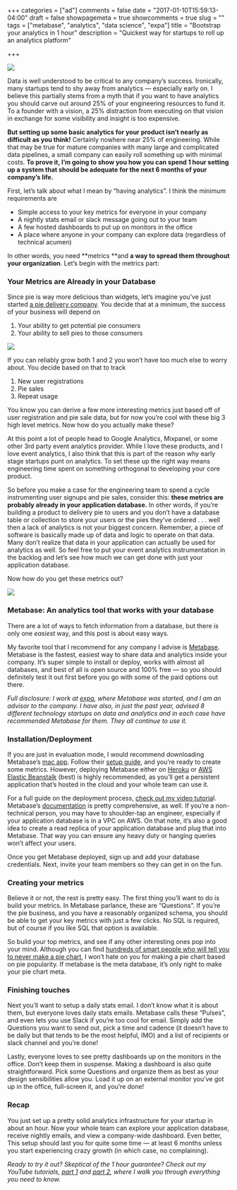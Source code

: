 +++
categories = ["ad"]
comments = false
date = "2017-01-10T15:59:13-04:00"
draft = false
showpagemeta = true
showcomments = true
slug = ""
tags = ["metabase", "analytics", "data science", "expa"]
title = "Bootstrap your analytics in 1 hour"
description = "Quickest way for startups to roll up an analytics platform"

+++

![](https://cdn-images-1.medium.com/max/800/1*xfavpsRMhnfgQbQ-7SkESg.png)

Data is well understood to be critical to any company’s success. Ironically,
many startups tend to shy away from analytics — especially early on. I believe
this partially stems from a myth that if you want to have analytics you should
carve out around 25% of your engineering resources to fund it. To a founder with
a vision, a 25% distraction from executing on that vision in exchange for some
visibility and insight is too expensive.

**But setting up some basic analytics for your product isn’t nearly as difficult
as you think!** Certainly nowhere near 25% of engineering. While that may be
true for mature companies with many large and complicated data pipelines, a
small company can easily roll something up with minimal costs. **To prove it,
I’m going to show you how you can spend 1 hour setting up a system that should
be adequate for the next 6 months of your company’s life.**

First, let’s talk about what I mean by “having analytics”. I think the minimum
requirements are

* Simple access to your key metrics for everyone in your company
* A nightly stats email or slack message going out to your team
* A few hosted dashboards to put up on monitors in the office
* A place where anyone in your company can explore data (regardless of technical
acumen)

In other words, you need **metrics **and **a way to spread them throughout your
organization**. Let’s begin with the metrics part:

### Your Metrics are Already in your Database

Since pie is way more delicious than widgets, let’s imagine you’ve just started
[a pie delivery company](https://github.com/timabe/pies). You decide that at a
minimum, the success of your business will depend on

1.  Your ability to get potential pie consumers
2.  Your ability to sell pies to those consumers

![](https://cdn-images-1.medium.com/max/800/1*yPRxRb5UghNa-EZmeuuteg.png)


If you can reliably grow both 1 and 2 you won’t have too much else to worry
about. You decide based on that to track

1.  New user registrations
2.  Pie sales
3.  Repeat usage

You know you can derive a few more interesting metrics just based off of user
registration and pie sale data, but for now you’re cool with these big 3 high
level metrics. Now how do you actually make these?

At this point a lot of people head to Google Analytics, Mixpanel, or some other
3rd party event analytics provider. While I love these products, and I love
event analytics, I also think that this is part of the reason why early stage
startups punt on analytics. To set these up the right way means engineering time
spent on something orthogonal to developing your core product.

So before you make a case for the engineering team to spend a cycle
instrumenting user signups and pie sales, consider this: **these metrics are
probably already in your application database.** In other words, if you’re
building a product to delivery pie to users and you don’t have a database table
or collection to store your users or the pies they’ve ordered . . . well then a
lack of analytics is not your biggest concern. Remember, a piece of software is
basically made up of data and logic to operate on that data. Many don’t realize
that data in your application can actually be used for analytics as well. So
feel free to put your event analytics instrumentation in the backlog and let’s
see how much we can get done with just your application database.

Now how do you get these metrics out?

![](https://cdn-images-1.medium.com/max/800/0*PpCld0A2l3pM9dpq.)

### Metabase: An analytics tool that works with your database

There are a lot of ways to fetch information from a database, but there is only
one *easiest* way, and this post is about easy ways.

My favorite tool that I recommend for any company I advise is
[Metabase](http://www.metabase.com/). Metabase is the fastest, easiest way to
share data and analytics inside your company. It’s super simple to install or
deploy, works with almost all databases, and best of all is open source and 100%
free — so you should definitely test it out first before you go with some of the
paid options out there.

*Full disclosure: I work at *[expa](http://expa.com/)*, where Metabase was
started, and I am an advisor to the company. I have also, in just the past year,
advised 8 different technology startups on data and analytics and in each case
have recommended Metabase for them. They all continue to use it.*

### Installation/Deployment

If you are just in evaluation mode, I would recommend downloading Metabase’s
[mac app](http://www.metabase.com/start/mac.html). Follow their [setup
guide](http://www.metabase.com/docs/v0.20.3/setting-up-metabase.html), and
you’re ready to create some metrics. However, deploying Metabase either on
[Heroku](http://www.metabase.com/docs/v0.20.3/operations-guide/running-metabase-on-heroku.html)
or [AWS Elastic
Beanstalk](http://www.metabase.com/docs/v0.20.3/operations-guide/running-metabase-on-elastic-beanstalk.html)
(best) is highly recommended, as you’ll get a persistent application that’s
hosted in the cloud and your whole team can use it.

For a full guide on the deployment process, [check out my video
tutoria](https://www.youtube.com/watch?v=wmJ02K8LIFk)l. Metabase’s
[documentation](http://www.metabase.com/docs/v0.20.3/operations-guide/start.html#installing-and-running-metabase)
is pretty comprehensive, as well. If you’re a non-technical person, you may have
to shoulder-tap an engineer, especially if your application database is in a VPC
on AWS. On that note, it’s also a good idea to create a read replica of your
application database and plug that into Metabase. That way you can ensure any
heavy duty or hanging queries won’t affect your users.

Once you get Metabase deployed, sign up and add your database credentials. Next,
invite your team members so they can get in on the fun.

### Creating your metrics

Believe it or not, the rest is pretty easy. The first thing you’ll want to do is
build your metrics. In Metabase parlance, these are “Questions”. If you’re the
pie business, and you have a reasonably organized schema, you should be able to
get your key metrics with just a few clicks. No SQL is required, but of course
if you like SQL that option is available.

So build your top metrics, and see if any other interesting ones pop into your
mind. Although you can find [hundreds of smart people who will tell you to never
make a pie
chart](https://www.quora.com/How-and-why-are-pie-charts-considered-evil-by-data-visualization-experts),
I won’t hate on you for making a pie chart based on pie popularity. If metabase
is the meta database, it’s only right to make your pie chart meta.

### Finishing touches

Next you’ll want to setup a daily stats email. I don’t know what it is about
them, but everyone loves daily stats emails. Metabase calls these “Pulses”, and
even lets you use Slack if you’re too cool for email. Simply add the Questions
you want to send out, pick a time and cadence (it doesn’t have to be daily but
that tends to be the most helpful, IMO) and a list of recipients or slack
channel and you’re done!

Lastly, everyone loves to see pretty dashboards up on the monitors in the
office. Don’t keep them in suspense. Making a dashboard is also quite
straightforward. Pick some Questions and organize them as best as your design
sensibilities allow you. Load it up on an external monitor you’ve got up in the
office, full-screen it, and you’re done!

### Recap

You just set up a pretty solid analytics infrastructure for your startup in
about an hour. Now your whole team can explore your application database,
receive nightly emails, and view a company-wide dashboard. Even better, This
setup should last you for quite some time — at least 6 months unless you start
experiencing crazy growth (in which case, no complaining).

*Ready to try it out? Skeptical of the 1 hour guarantee? Check out my YouTube
tutorials, *[part 1](https://www.youtube.com/watch?v=wmJ02K8LIFk)* and *[part
2](https://www.youtube.com/watch?v=Abza9SKoWPs)*, where I walk you through
everything you need to know.*


